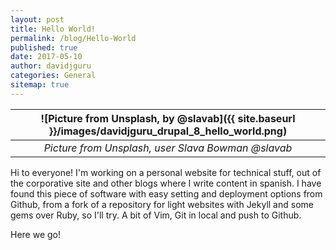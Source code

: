 ```yaml
---
layout: post
title: Hello World!
permalink: /blog/Hello-World
published: true
date: 2017-05-10
author: davidjguru
categories: General
sitemap: true
---
```

| ![Picture from Unsplash, by @slavab]({{ site.baseurl }}/images/davidjguru_drupal_8_hello_world.png) |
|:--:|
| *Picture from Unsplash, user Slava Bowman @slavab* |


Hi to everyone! I'm working on a personal website for technical stuff, out of the corporative site and other blogs where I write content in spanish. I have found this piece of software with easy setting and deployment options from Github, from a fork of a repository for light websites with  Jekyll and some gems over Ruby, so I'll try. A bit of Vim, Git in local and push to Github.
<!--more-->
Here we go!
